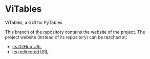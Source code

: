 ViTables
========

ViTables, a GUI for PyTables.

This branch of the repository contains the website of the project.
The project website (instead of its repository) can be reached at:

* [its GitHub URL][1]
* [its redirected URL][2]

[1]: http://uvemas.github.io/ViTables
[2]: http://vitables.org


